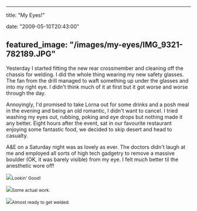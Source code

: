 
---
title: "My Eyes!"

date: "2009-05-10T20:43:00"

featured_image: "/images/my-eyes/IMG_9321-782189.JPG"
---


Yesterday I started fitting the new rear <span>crossmember</span> and cleaning off the chassis for welding.  I did the whole thing wearing my new safety glasses.  The fan from the drill managed to waft something up under the glasses and into my right eye.  I didn't think much of it at first but it got worse and worse through the day.

<span>Annoyingly</span>, I'd promised to take Lorna out for some drinks and a posh meal in the evening and being an old romantic, I didn't want to cancel.  I tried washing my eyes out, rubbing, poking and eye drops but nothing made it any better.  Eight hours after the event, sat in our favourite restaurant enjoying some fantastic food, we decided to skip desert and head to casualty.

A&E on a Saturday night was as lovely as ever.  The doctors didn't laugh at me and employed all sorts of high tech gadgetry to remove a massive boulder (OK, it was barely visible) from my eye.  I felt much better til the anesthetic wore off!

<a href="http://danandtheduke.co.uk/uploaded_images/IMG_9321-782192.JPG"><img src="/images/my-eyes/IMG_9321-782189.JPG"/></a><span style="font-size:85%;"><span>Lookin</span>' Good!</span>

<a href="http://danandtheduke.co.uk/uploaded_images/IMG_9305-747063.JPG"><img src="/images/my-eyes/IMG_9305-747038.JPG"/></a><span style="font-size:85%;">Some actual work.</span>

<a href="http://danandtheduke.co.uk/uploaded_images/IMG_9308-747111.JPG"><img src="/images/my-eyes/IMG_9308-747087.JPG"/></a><span style="font-size:85%;">Almost ready to get welded.</span>
